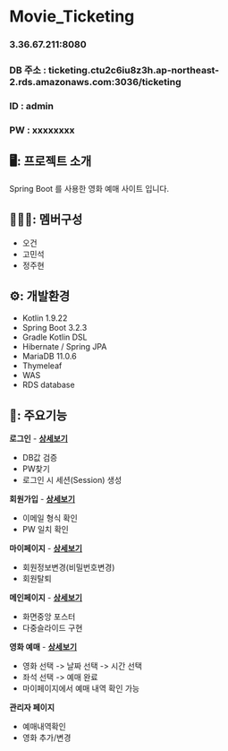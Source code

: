 # Movie_Ticketing

### 3.36.67.211:8080

### DB 주소 : ticketing.ctu2c6iu8z3h.ap-northeast-2.rds.amazonaws.com:3036/ticketing
### ID : admin 
### PW : xxxxxxxx


## 🖥️: 프로젝트 소개
Spring Boot 를 사용한 영화 예매 사이트 입니다.
 
## 🧑‍🤝‍🧑: 멤버구성
- 오건
- 고민석
- 정주현

## ⚙️: 개발환경
- Kotlin 1.9.22
- Spring Boot 3.2.3
- Gradle Kotlin DSL
- Hibernate / Spring JPA
- MariaDB 11.0.6   
- Thymeleaf
- WAS
- RDS database

## 📌: 주요기능

__로그인__  -  [__상세보기__](https://github.com/minsuk-ko/Movie_Ticketing/wiki/%EC%A3%BC%EC%9A%94-%EA%B8%B0%EB%8A%A5-%EC%86%8C%EA%B0%9C-(Login))
  - DB값 검증
  - PW찾기
  - 로그인 시 세션(Session) 생성

__회원가입__  -  [__상세보기__](https://github.com/minsuk-ko/Movie_Ticketing/wiki/%EC%A3%BC%EC%9A%94-%EA%B8%B0%EB%8A%A5-%EC%86%8C%EA%B0%9C-(Member))
  - 이메일 형식 확인
  - PW 일치 확인
    
__마이페이지__  -  [__상세보기__](https://github.com/minsuk-ko/Movie_Ticketing/wiki/%EC%A3%BC%EC%9A%94-%EA%B8%B0%EB%8A%A5-%EC%86%8C%EA%B0%9C-(Member))
  - 회원정보변경(비밀번호변경)
  - 회원탈퇴
    
__메인페이지__  -  [__상세보기__](https://github.com/minsuk-ko/Movie_Ticketing/wiki/%EC%A3%BC%EC%9A%94-%EA%B8%B0%EB%8A%A5-%EC%86%8C%EA%B0%9C-(%EB%A9%94%EC%9D%B8%ED%8E%98%EC%9D%B4%EC%A7%80))
  - 화면중앙 포스터
  - 다중슬라이드 구현
    
__영화 예매__  -  [__상세보기__](https://github.com/minsuk-ko/Movie_Ticketing/wiki/%EC%A3%BC%EC%9A%94-%EA%B8%B0%EB%8A%A5-%EC%86%8C%EA%B0%9C-(%EC%98%81%ED%99%94-%EC%98%88%EB%A7%A4))   
  - 영화 선택 -> 날짜 선택 -> 시간 선택
  - 좌석 선택 -> 예매 완료
  - 마이페이지에서 예매 내역 확인 가능
    
__관리자 페이지__
  - 예매내역확인
  - 영화 추가/변경
 


